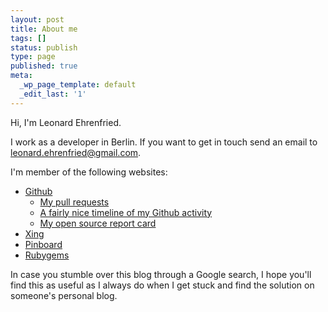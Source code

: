 ```yaml
---
layout: post
title: About me
tags: []
status: publish
type: page
published: true
meta:
  _wp_page_template: default
  _edit_last: '1'
---
```

Hi, I'm Leonard Ehrenfried.

I work as a developer in Berlin. If you want to get in touch send an email to <a href="mailto:leonard.ehrenfried@gmail.com">leonard.ehrenfried@gmail.com</a>.

I'm member of the following websites:

  - [Github](https://github.com/lenniboy/)
    - [My pull requests](http://lenni.info/pull-request-widget/)
    - [A fairly nice timeline of my Github activity](http://zmoazeni.github.com/gitspective/#/timeline/lenniboy)
    - [My open source report card](http://osrc.dfm.io/lenniboy)
  - [Xing](https://www.xing.com/profile/Leonard_Ehrenfried)
  - [Pinboard](http://pinboard.in/u:lenniboy)
  - [Rubygems](http://rubygems.org/profiles/lenniboy)

In case you stumble over this blog through a Google search, I hope you'll find this as useful as I always do when I get stuck and find the solution on someone's personal blog.
